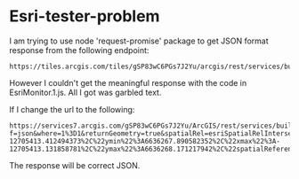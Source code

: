 # Esri-tester-problem
I am trying to use node 'request-promise' package to get JSON format response from the following endpoint:
``````
https://tiles.arcgis.com/tiles/gSP83wC6PGs7J2Yu/arcgis/rest/services/building_huayuanfang_outdoor_3d/SceneServer/layers/0
``````

However I couldn't get the meaningful response with the code in EsriMonitor.1.js.
All I got was garbled text.

If I change the url to the following:
``````
https://services7.arcgis.com/gSP83wC6PGs7J2Yu/ArcGIS/rest/services/building_indoor_2D_uofc/FeatureServer/0/query?f=json&where=1%3D1&returnGeometry=true&spatialRel=esriSpatialRelIntersects&geometry=%7B%22xmin%22%3A-12705413.412494373%2C%22ymin%22%3A6636267.890582352%2C%22xmax%22%3A-12705413.131858781%2C%22ymax%22%3A6636268.171217942%2C%22spatialReference%22%3A%7B%22latestWkid%22%3A3857%2C%22wkid%22%3A102100%7D%7D&geometryType=esriGeometryEnvelope&inSR=102100&outFields=*&outSR=102100
``````

The response will be correct JSON.
